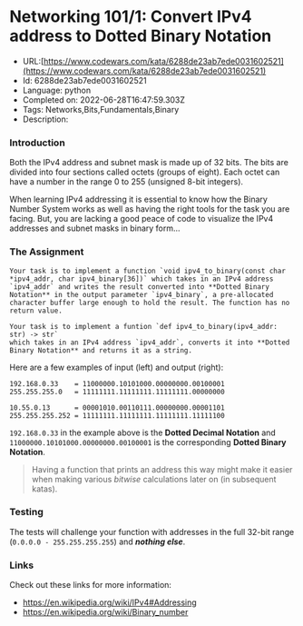 # Networking 101/1: Convert IPv4 address to Dotted Binary Notation

 - URL:[https://www.codewars.com/kata/6288de23ab7ede0031602521](https://www.codewars.com/kata/6288de23ab7ede0031602521)
 - Id: 6288de23ab7ede0031602521
 - Language: python
 - Completed on: 2022-06-28T16:47:59.303Z
 - Tags: Networks,Bits,Fundamentals,Binary
 - Description:
### Introduction

Both the IPv4 address and subnet mask is made up of 32 bits. The bits are divided into four sections called octets (groups of eight). Each octet can have a number in the range 0 to 255 (unsigned 8-bit integers).

When learning IPv4 addressing it is essential to know how the Binary Number System works as well as having the right tools for the task you are facing. But, you are lacking a good peace of code to visualize the IPv4 addresses and subnet masks in binary form...

### The Assignment

~~~if:c
Your task is to implement a function `void ipv4_to_binary(const char *ipv4_addr, char ipv4_binary[36])` which takes in an IPv4 address `ipv4_addr` and writes the result converted into **Dotted Binary Notation** in the output parameter `ipv4_binary`, a pre-allocated character buffer large enough to hold the result. The function has no return value.
~~~
~~~if:python
Your task is to implement a funtion `def ipv4_to_binary(ipv4_addr: str) -> str`
which takes in an IPv4 address `ipv4_addr`, converts it into **Dotted Binary Notation** and returns it as a string.
~~~

Here are a few examples of input (left) and output (right):

    192.168.0.33    = 11000000.10101000.00000000.00100001
    255.255.255.0   = 11111111.11111111.11111111.00000000

    10.55.0.13      = 00001010.00110111.00000000.00001101
    255.255.255.252 = 11111111.11111111.11111111.11111100

`192.168.0.33` in the example above is the **Dotted Decimal Notation** and 
`11000000.10101000.00000000.00100001` is the corresponding **Dotted Binary Notation**.

>Having a function that prints an address this way might make it easier when making various *bitwise* calculations later on (in subsequent katas).

### Testing

The tests will challenge your function with addresses in the full 32-bit range (`0.0.0.0 - 255.255.255.255`) and ***nothing else***.

### Links
Check out these links for more information:
* https://en.wikipedia.org/wiki/IPv4#Addressing
* https://en.wikipedia.org/wiki/Binary_number


